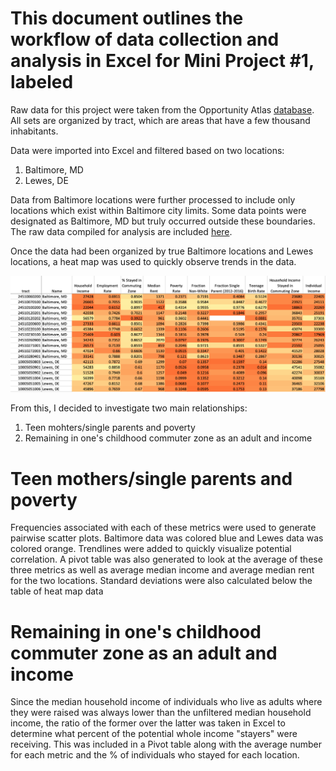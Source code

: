 # This document outlines the workflow of data collection and analysis in Excel for Mini Project #1, labeled 

Raw data for this project were taken from the Opportunity Atlas [database](https://www.opportunityatlas.org/). All sets are organized by tract, which are areas that have a few thousand inhabitants.

Data were imported into Excel and filtered based on two locations: 
1. Baltimore, MD
1. Lewes, DE

Data from Baltimore locations were further processed to include only locations which exist within Baltimore city limits. Some data points were designated as Baltimore, MD but truly occurred outside these boundaries. The raw data compiled for analysis are included [here](https://github.com/mehurlock94/comparing-baltimore-lewes-social-status/blob/main/Mini_Project_1_raw_data.xlsx).

Once the data had been organized by true Baltimore locations and Lewes locations, a heat map was used to quickly observe trends in the data. 

![alt text](https://github.com/mehurlock94/comparing-baltimore-lewes-social-status/blob/main/Baltimore_Lewes_metric_heatmap.png)

From this, I decided to investigate two main relationships:
1. Teen mohters/single parents and poverty
1. Remaining in one's childhood commuter zone as an adult and income

# Teen mothers/single parents and poverty
Frequencies associated with each of these metrics were used to generate pairwise scatter plots. Baltimore data was colored blue and Lewes data was colored orange. Trendlines were added to quickly visualize potential correlation. A pivot table was also generated to look at the average of these three metrics as well as average median income and average median rent for the two locations. Standard deviations were also calculated below the table of heat map data

# Remaining in one's childhood commuter zone as an adult and income
Since the median household income of individuals who live as adults where they were raised was always lower than the unfiltered median household income, the ratio of the former over the latter was taken in Excel to determine what percent of the potential whole income "stayers" were receiving. This was included in a Pivot table along with the average number for each metric and the % of individuals who stayed for each location.

